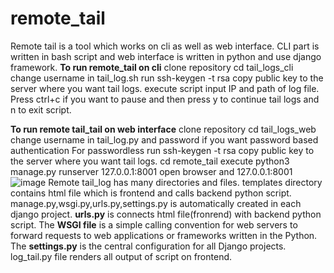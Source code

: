# remote_tail
Remote tail is a tool which works on cli as well as web interface. CLI part is written in bash script and web interface is written in python and use django framework.
**To run remote_tail on cli**
clone repository
cd tail_logs_cli
change username in tail_log.sh
run ssh-keygen -t rsa 
copy public key to the server where you want tail logs.
execute script input IP and path of log file.
Press ctrl+c if you want to pause and then press y to continue tail logs and n to exit script.

**To run remote tail_tail on web interface**
clone repository
cd tail_logs_web
change username in tail_log.py and password if you want password based authentication
For passwordless
run ssh-keygen -t rsa 
copy public key to the server where you want tail logs.
cd remote_tail
execute  python3 manage.py runserver 127.0.0.1:8001
open browser and 127.0.0.1:8001
![image](https://user-images.githubusercontent.com/25869457/125240889-588fe180-e308-11eb-9c00-14700ec20a55.png)
Remote tail_log has many directories and files.
templates directory contains html file which is frontend and calls backend python script.
manage.py,wsgi.py,urls.py,settings.py  is automatically created in each django project.
**urls.py** is connects html file(fronrend) with backend python script.
The **WSGI file** is a simple calling convention for web servers to forward requests to web applications or frameworks written in the Python.
The **settings.py** is the central configuration for all Django projects.
log_tail.py file renders all output of script on frontend.
